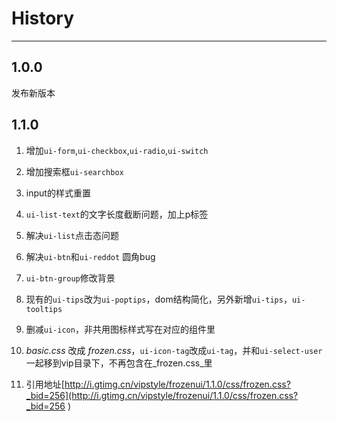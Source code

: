 # History

---
<style>
.content ol li {
	list-style-type: decimal;
	margin-left: 22px;
	line-height: 30px;
}
</style>

## 1.0.0

发布新版本


## 1.1.0

1. 增加`ui-form`,`ui-checkbox`,`ui-radio`,`ui-switch`

2. 增加搜索框`ui-searchbox`

3. input的样式重置

4. `ui-list-text`的文字长度截断问题，加上p标签

5. 解决`ui-list`点击态问题

6. 解决`ui-btn`和`ui-reddot` 圆角bug

7. `ui-btn-group`修改背景

8. 现有的`ui-tips`改为`ui-poptips`，dom结构简化，另外新增`ui-tips`，`ui-tooltips`

9. 删减`ui-icon`，非共用图标样式写在对应的组件里

10. _basic.css_ 改成 _frozen.css_，`ui-icon-tag`改成`ui-tag`，并和`ui-select-user`一起移到vip目录下，不再包含在_frozen.css_里

11. 引用地址[http://i.gtimg.cn/vipstyle/frozenui/1.1.0/css/frozen.css?_bid=256](http://i.gtimg.cn/vipstyle/frozenui/1.1.0/css/frozen.css?_bid=256 )